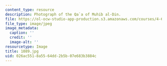 ```yaml
---
content_type: resource
description: Photograph of the Qa`a of Muhib al-Din.
file: https://ol-ocw-studio-app-production.s3.amazonaws.com/courses/4-615-the-architecture-of-cairo-spring-2002/026ac5518a5564dd2b5b07e683b3884c_1089.jpg
file_type: image/jpeg
image_metadata:
  caption: ''
  credit: ''
  image-alt: ''
resourcetype: Image
title: 1089.jpg
uid: 026ac551-8a55-64dd-2b5b-07e683b3884c
---
```

